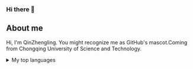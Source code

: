 ### Hi there 👋

## About me

Hi, I'm QinZhengling. You might recognize me as GitHub's mascot.Coming from Chongqing University of Science and Technology.
<details>
<summary>My top languages</summary>

| Rank | Languages |
|-----:|-----------|
|     1| Javascript|
|     2| Python    |
|     3| SQL       |

</details>
<!--
**QinZhengLing/QinZhengLing** is a ✨ _special_ ✨ repository because its `README.md` (this file) appears on your GitHub profile.

Here are some ideas to get you started:


- 🔭 I’m currently working on ...
- 🌱 I’m currently learning ...
- 👯 I’m looking to collaborate on ...
- 🤔 I’m looking for help with ...
- 💬 Ask me about ...
- 📫 How to reach me: ...
- 😄 Pronouns: ...
- ⚡ Fun fact: ...
-->
